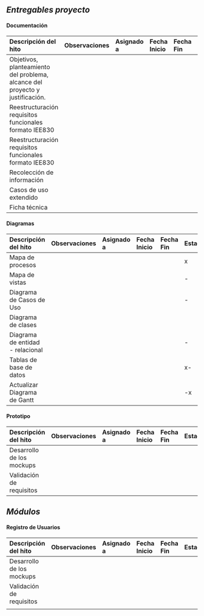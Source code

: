 ## _Entregables proyecto_

#### Documentación

| **Descripción del hito**                                                     | **Observaciones** | **Asignado a** | **Fecha Inicio** | **Fecha Fin** | **Estado** |
| :--------------------------------------------------------------------------- | :---------------- | :------------- | :--------------- | :------------ | :--------- |
| Objetivos, planteamiento del problema, alcance del proyecto y justificación. |                   |                |                  |               |            |
| Reestructuración requisitos funcionales formato IEE830                       |                   |                |                  |               |            |
| Reestructuración requisitos funcionales formato IEE830                       |                   |                |                  |               |            |
| Recolección de información                                                   |                   |                |                  |               |            |
| Casos de uso extendido                                                       |                   |                |                  |               |            |
| Ficha técnica                                                                |                   |                |                  |               |            |
#### Diagramas

| **Descripción del hito**         | **Observaciones** | **Asignado a** | **Fecha Inicio** | **Fecha Fin** | **Estado** |
| :------------------------------- | :---------------- | :------------- | :--------------- | :------------ | :--------- |
| Mapa de procesos                 |                   |                |                  |               | x          |
| Mapa de vistas                   |                   |                |                  |               | -          |
| Diagrama de Casos de Uso         |                   |                |                  |               | -          |
| Diagrama de clases               |                   |                |                  |               |            |
| Diagrama de entidad - relacional |                   |                |                  |               | -          |
| Tablas de base de datos          |                   |                |                  |               | x-         |
| Actualizar Diagrama de Gantt     |                   |                |                  |               | -x         |

#### Prototipo

| **Descripción del hito**  | **Observaciones** | **Asignado a** | **Fecha Inicio** | **Fecha Fin** | **Estado** |
| :------------------------ | :---------------- | :------------- | :--------------- | :------------ | :--------- |
| Desarrollo de los mockups |                   |                |                  |               |            |
| Validación de requisitos  |                   |                |                  |               |            |
## _Módulos_
#### Registro de Usuarios

| **Descripción del hito**  | **Observaciones** | **Asignado a** | **Fecha Inicio** | **Fecha Fin** | **Estado** |
| :------------------------ | :---------------- | :------------- | :--------------- | :------------ | :--------- |
| Desarrollo de los mockups |                   |                |                  |               |            |
| Validación de requisitos  |                   |                |                  |               |            |
|                           |                   |                |                  |               |            |